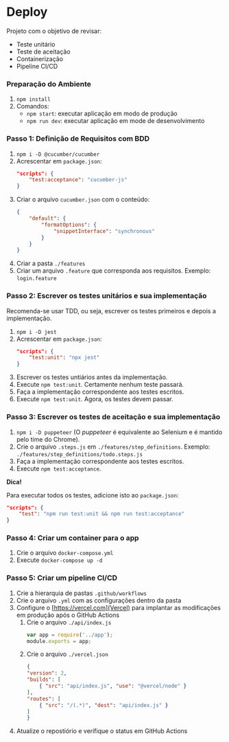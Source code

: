 # Deploy

Projeto com o objetivo de revisar:
- Teste unitário
- Teste de aceitação
- Containerização
- Pipeline CI/CD

### Preparação do Ambiente

1. `npm install`
1. Comandos:
    - `npm start`: executar aplicação em modo de produção
    - `npm run dev`: executar aplicação em mode de desenvolvimento

### Passo 1: Definição de Requisitos com BDD

1. `npm i -D @cucumber/cucumber`
2. Acrescentar em `package.json`:
    ```json
    "scripts": {
        "test:acceptance": "cucumber-js"
    }
    ```
3. Criar o arquivo `cucumber.json` com o conteúdo:
    ```json
    {
        "default": {
            "formatOptions": {
                "snippetInterface": "synchronous"
            }
        }
    }
    ```
4. Criar a pasta `./features`
5. Criar um arquivo `.feature` que corresponda aos requisitos. Exemplo: `login.feature`

### Passo 2: Escrever os testes unitários e sua implementação

Recomenda-se usar TDD, ou seja, escrever os testes primeiros e depois a implementação.

1. `npm i -D jest`
2. Acrescentar em `package.json`:
    ```json
    "scripts": {
        "test:unit": "npx jest"
    }
    ```
3. Escrever os testes untiários antes da implementação.
4. Execute `npm test:unit`. Certamente nenhum teste passará.
5. Faça a implementação correspondente aos testes escritos.
6. Execute `npm test:unit`. Agora, os testes devem passar.

### Passo 3: Escrever os testes de aceitação e sua implementação

1. `npm i -D puppeteer` (O *puppeteer* é equivalente ao Selenium e é mantido pelo time do Chrome).
2. Crie o arquivo `.steps.js` em `./features/step_definitions`. Exemplo: `./features/step_definitions/todo.steps.js`
3. Faça a implementação correspondente aos testes escritos.
4. Execute `npm test:acceptance`.

**Dica!**

Para executar todos os testes, adicione isto ao `package.json`:
```json
"scripts": {
    "test": "npm run test:unit && npm run test:acceptance"
}
```

### Passo 4: Criar um container para o app

1. Crie o arquivo `docker-compose.yml`
2. Execute `docker-compose up -d`

### Passo 5: Criar um pipeline CI/CD

1. Crie a hierarquia de pastas `.github/workflows`
2. Crie o arquivo `.yml` com as configurações dentro da pasta
3. Configure o [https://vercel.com](Vercel) para implantar as modificações em produção após o GitHub Actions
    1. Crie o arquivo `./api/index.js`
        ```js
        var app = require('../app');
        module.exports = app;
        ```
    2. Crie o arquivo `./vercel.json`
        ```json
        {
        "version": 2,
        "builds": [
            { "src": "api/index.js", "use": "@vercel/node" }
        ],
        "routes": [
            { "src": "/(.*)", "dest": "api/index.js" }
        ]
        }
        ```
4. Atualize o repostiório e verifique o status em GitHub Actions
